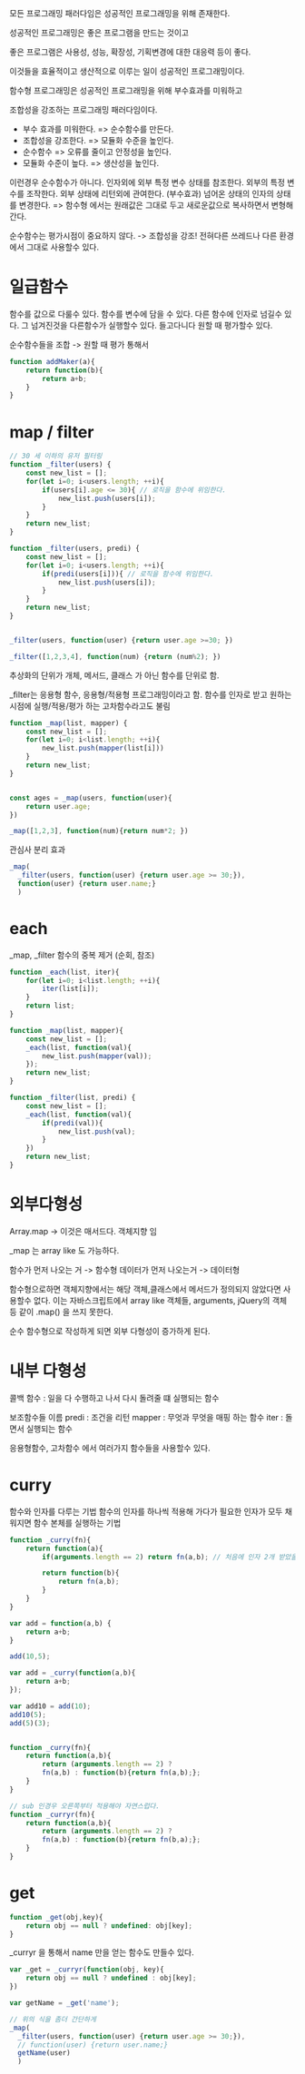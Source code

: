
모든 프로그래밍 패러다임은 성공적인 프로그래밍을 위해 존재한다.

성공적인 프로그래밍은 좋은 프로그램을 만드는 것이고

좋은 프로그램은 사용성, 성능, 확장성, 기획변경에 대한 대응력 등이 좋다.

이것들을 효율적이고 생산적으로 이루는 일이 성공적인 프로그래밍이다.



함수형 프로그래밍은 성공적인 프로그래밍을 위해 부수효과를 미워하고

조합성을 강조하는 프로그래밍 패러다임이다.

- 부수 효과를 미워한다. => 순수함수를 만든다.
- 조합성을 강조한다. => 모듈화 수준을 높인다.
- 순수함수 => 오류를 줄이고 안정성을 높인다.
- 모듈화 수준이 높다. => 생산성을 높인다.

이런경우 순수함수가 아니다.
인자외에 외부 특정 변수 상태를 참조한다.
외부의 특정 변수를 조작한다. 외부 상태에 리턴외에 관여한다. (부수효과)
넘어온 상태의 인자의 상태를 변경한다.
=> 함수형 에서는 원래값은 그대로 두고 새로운값으로 복사하면서 변형해간다.


순수함수는 평가시점이 중요하지 않다.
-> 조합성을 강조!
전혀다른 쓰레드나 다른 환경에서 그대로 사용할수 있다.


# 일급함수
함수를 값으로 다룰수 있다. 
함수를 변수에 담을 수 있다. 
다른 함수에 인자로 넘길수 있다.
그 넘겨진것을 다른함수가 실행할수 있다.
들고다니다 원할 때 평가할수 있다.

순수함수들을 조합 -> 원할 때 평가 통해서 



```javascript
function addMaker(a){
	return function(b){
		return a+b;
	}
}
```


# map / filter

```javascript
// 30 세 이하의 유저 필터링
function _filter(users) {
	const new_list = [];
	for(let i=0; i<users.length; ++i){
		if(users[i].age <= 30){ // 로직을 함수에 위임한다.
			new_list.push(users[i]);
		}
	}
	return new_list;
}

function _filter(users, predi) {
	const new_list = [];
	for(let i=0; i<users.length; ++i){
		if(predi(users[i])){ // 로직을 함수에 위임한다.
			new_list.push(users[i]);
		}
	}
	return new_list;
}


_filter(users, function(user) {return user.age >=30; })

_filter([1,2,3,4], function(num) {return (num%2); })

```

추상화의 단위가 개체, 메서드, 클래스 가 아닌 함수를 단위로 함.

\_filter는 응용형 함수,  응용형/적용형 프로그래밍이라고 함.
함수를 인자로 받고 원하는 시점에  실행/적용/평가 하는 
고차함수라고도 불림


```javascript
function _map(list, mapper) {
	const new_list = [];
	for(let i=0; i<list.length; ++i){
		new_list.push(mapper(list[i]))
	}
	return new_list;
}


const ages = _map(users, function(user){
	return user.age;
})

_map([1,2,3], function(num){return num*2; })
```

관심사 분리 효과

```javascript
_map(
  _filter(users, function(user) {return user.age >= 30;}),
  function(user) {return user.name;}
  )
```


# each

\_map, \_filter 함수의 중복 제거 (순회, 참조)

```javascript
function _each(list, iter){
	for(let i=0; i<list.length; ++i){
		iter(list[i]);
	}
	return list;
}

function _map(list, mapper){
	const new_list = [];
	_each(list, function(val){
		new_list.push(mapper(val));
	});
	return new_list;
}

function _filter(list, predi) {
	const new_list = [];
	_each(list, function(val){
		if(predi(val)){
			new_list.push(val);
		}
	})
	return new_list;
}

```



# 외부다형성
Array.map  -> 이것은 매서드다. 객체지향 임

\_map 는 array like 도 가능하다.

함수가 먼저 나오는 거 -> 함수형
데이터가 먼저 나오는거 -> 데이터형


함수형으로하면 객체지향에서는 해당 객체,클래스에서 메서드가 정의되지 않았다면 사용할수 없다.
이는 자바스크립트에서 array like 객체들, arguments, jQuery의 객체 등 같이 .map() 을 쓰지 못한다.

순수 함수형으로 작성하게 되면 외부 다형성이 증가하게 된다.

# 내부 다형성

콜백 함수 :  일을 다 수행하고 나서 다시 돌려줄 떄 실행되는 함수 

보조함수들 이름
predi : 조건을 리턴
mapper : 무엇과 무엇을 매핑 하는 함수
iter :  돌면서 실행되는 함수

응용형함수, 고차함수 에서 여러가지 함수들을 사용할수 있다.


# curry

함수와 인자를 다루는 기법
함수의 인자를 하나씩 적용해 가다가 필요한 인자가 모두 채워지면
함수 본체를 실행하는 기법


```javascript
function _curry(fn){
	return function(a){
		if(arguments.length == 2) return fn(a,b); // 처음에 인자 2개 받았을 경우

		return function(b){
			return fn(a,b);
		}
	}
}

var add = function(a,b) {
	return a+b;
} 

add(10,5);

var add = _curry(function(a,b){
	return a+b;
});

var add10 = add(10);
add10(5);
add(5)(3);

```


```javascript

function _curry(fn){
	return function(a,b){
		return (arguments.length == 2) ?
		fn(a,b) : function(b){return fn(a,b);};
	}
}
```


```javascript
// sub 인경우 오른쪽부터 적용해야 자연스럽다.
function _curryr(fn){
	return function(a,b){
		return (arguments.length == 2) ?
		fn(a,b) : function(b){return fn(b,a);};
	}
}
```


# get

```javascript
function _get(obj,key){
	return obj == null ? undefined: obj[key];
}

```


\_curryr  을 통해서 name 만을 얻는 함수도 만들수 있다.
```javascript
var _get = _curryr(function(obj, key){
	return obj == null ? undefined : obj[key];
})

var getName = _get('name');

// 위의 식을 좀더 간단하게
_map(
  _filter(users, function(user) {return user.age >= 30;}),
  // function(user) {return user.name;}
  getName(user)
  )


```
